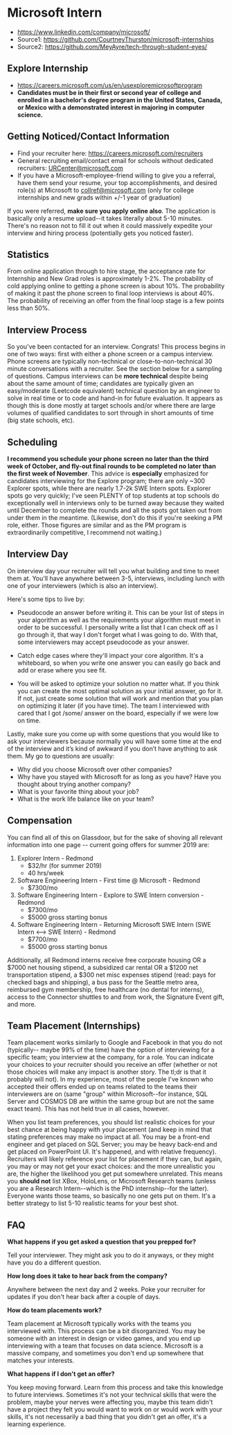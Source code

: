 # Microsoft Intern

* https://www.linkedin.com/company/microsoft/
* Source1: https://github.com/CourtneyThurston/microsoft-internships
* Source2: https://github.com/MeyAyre/tech-through-student-eyes/

## Explore Internship

* https://careers.microsoft.com/us/en/usexploremicrosoftprogram
* **Candidates must be in their first or second year of college and enrolled in a bachelor's degree program in the United States, Canada, or Mexico with a demonstrated interest in majoring in computer science.**

## Getting Noticed/Contact Information

* Find your recruiter here: https://careers.microsoft.com/recruiters
* General recruiting email/contact email for schools without dedicated recruiters: URCenter@microsoft.com
* If you have a Microsoft-employee-friend willing to give you a referral, have them send your resume, your top accomplishments, and desired role(s) at Microsoft to collref@microsoft.com (only for college internships and new grads within +/-1 year of graduation)

If you were referred, **make sure you apply online also**. The application is basically only a resume upload--it takes literally about 5-10 minutes. There's no reason not to fill it out when it could massively expedite your interview and hiring process (potentially gets you noticed faster).

## Statistics

From online application through to hire stage, the acceptance rate for Internship and New Grad roles is approximately 1-2%. The probability of cold applying online to getting a phone screen is about 10%. The probability of making it past the phone screen to final loop interviews is about 40%. The probability of receiving an offer from the final loop stage is a few points less than 50%.

## Interview Process

So you've been contacted for an interview. Congrats! This process begins in one of two ways: first with either a phone screen or a campus interview. Phone screens are typically non-technical or close-to-non-technical 30 minute conversations with a recruiter. See the section below for a sampling of questions. Campus interviews can be **more technical** despite being about the same amount of time; candidates are typically given an easy/moderate (Leetcode equivalent) technical question by an engineer to solve in real time or to code and hand-in for future evaluation. It appears as though this is done mostly at target schools and/or where there are large volumes of qualified candidates to sort through in short amounts of time (big state schools, etc).

## Scheduling

**I recommend you schedule your phone screen no later than the third week of October, and fly-out final rounds to be completed no later than the first week of November**. This advice is **especially** emphasized for candidates interviewing for the Explore program; there are only ~300 Explorer spots, while there are nearly 1.7-2k SWE Intern spots. Explorer spots go very quickly; I've seen PLENTY of top students at top schools do exceptionally well in interviews only to be turned away because they waited until December to complete the rounds and all the spots got taken out from under them in the meantime. (Likewise, don't do this if you're seeking a PM role, either. Those figures are similar and as the PM program is extraordinarily competitive, I recommend not waiting.)

## Interview Day

On interview day your recruiter will tell you what building and time to meet them at. You'll have anywhere between 3-5, interviews,
including lunch with one of your interviewers (which is also an interview).

Here's some tips to live by:

* Pseudocode an answer before writing it. This can be your list of steps in your algorithm as well as the requirements your algorithm must meet in order to be successful. I personally write a list that I can check off as I go through it, that way I don't forget what I was going to do. With that, some interviewers may accept pseudocode as your answer.

* Catch edge cases where they'll impact your core algorithm. It's a whiteboard, so when you write one answer you can easily go back and add or erase where you see fit.

* You will be asked to optimize your solution no matter what. If you think you can create the most optimal solution as your initial answer, go for it. If not, just create some solution that will work and mention that you plan on optimizing it later (if you have time). The team I interviewed with cared that I got /some/ answer on the board, especially if we were low on time.

Lastly, make sure you come up with some questions that you would like to ask your interviewers because normally you will have some time at the end of the interview and it’s kind of awkward if you don’t have anything to ask them. My go to questions are usually:
* Why did you choose Microsoft over other companies?
* Why have you stayed with Microsoft for as long as you have? Have you thought about trying another company?
* What is your favorite thing about your job?
* What is the work life balance like on your team?

## Compensation

You can find all of this on Glassdoor, but for the sake of shoving all relevant information into one page -- current going offers for summer 2019 are:

1. Explorer Intern - Redmond
   * $32/hr (for summer 2019)
   * 40 hrs/week
2. Software Engineering Intern - First time @ Microsoft - Redmond
   * $7300/mo
3. Software Engineering Intern - Explore to SWE Intern conversion - Redmond
   * $7300/mo
   * $5000 gross starting bonus
4. Software Engineering Intern - Returning Microsoft SWE Intern (SWE Intern <--> SWE Intern) - Redmond
   * $7700/mo
   * $5000 gross starting bonus
   
Additionally, all Redmond interns receive free corporate housing OR a $7000 net housing stipend, a subsidized car rental OR a $1200 net transportation stipend, a $300 net misc expenses stipend (read: pays for checked bags and shipping), a bus pass for the Seattle metro area, reimbursed gym membership, free healthcare (no dental for interns), access to the Connector shuttles to and from work, the Signature Event gift, and more.

## Team Placement (Internships)

Team placement works similarly to Google and Facebook in that you do not (typically-- maybe 99% of the time) have the option of interviewing for a specific team; you interview at the company, for a role. You can indicate your choices to your recruiter should you receive an offer (whether or not those choices will make any impact is another story. The tl;dr is that it probably will not). In my experience, most of the people I've known who accepted their offers ended up on teams related to the teams their interviewers are on (same "group" within Microsoft--for instance, SQL Server and COSMOS DB are within the same group but are not the same exact team). This has not held true in all cases, however. 

When you list team preferences, you should list realistic choices for your best chance at being happy with your placement (and keep in mind that stating preferences may make no impact at all. You may be a front-end engineer and get placed on SQL Server; you may be heavy back-end and get placed on PowerPoint UI. It's happened, and with relative frequency). Recruiters will likely reference your list for placement if they can, but again, you may or may not get your exact choices: and the more unrealistic you are, the higher the likelihood you get put somewhere unrelated. This means you **should not** list XBox, HoloLens, or Microsoft Research teams (unless you are a Research Intern--which is the PhD internship--for the latter). Everyone wants those teams, so basically no one gets put on them. It's a better strategy to list 5-10 realistic teams for your best shot.

## FAQ

**What happens if you get asked a question that you prepped for?**

Tell your interviewer. They might ask you to do it anyways, or they might have you do a different question.

**How long does it take to hear back from the company?**

Anywhere between the next day and 2 weeks. Poke your recruiter for updates if you don't hear back after a couple of days.

**How do team placements work?**

Team placement at Microsoft typically works with the teams you interviewed with. This process can be a bit disorganized. You may be someone with an interest in design or video games, and you end up interviewing with a team that focuses on data science. Microsoft is a massive company, and sometimes you don't end up somewhere that matches your interests.

**What happens if I don't get an offer?**

You keep moving forward. Learn from this process and take this knowledge to future interviews. Sometimes it's not your technical skills that were the problem, maybe your nerves were affecting you, maybe this team didn't have a project they felt you would want to work on or would work with your skills, it's not necessarily a bad thing that you didn't get an offer, it's a learning experience.